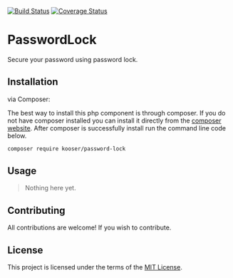 [![Build Status](https://travis-ci.org/Kooser6/PasswordLock.svg?branch=master&style=flat-square)](https://travis-ci.org/Kooser6/PasswordLock)
[![Coverage Status](https://coveralls.io/repos/github/Kooser6/PasswordLock/badge.svg?branch=master&style=flat-square)](https://coveralls.io/github/Kooser6/PasswordLock?branch=master)

# PasswordLock

Secure your password using password lock.

## Installation

via Composer:

The best way to install this php component is through composer. If you do not have composer installed you can install it directly from the [composer website](https://getcomposer.org/). After composer is successfully install run the command line code below.

```sh
composer require kooser/password-lock
```

## Usage

> Nothing here yet.

## Contributing

All contributions are welcome! If you wish to contribute.

## License

This project is licensed under the terms of the [MIT License](https://opensource.org/licenses/MIT).
